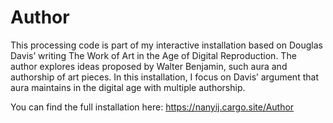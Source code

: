 # Author

This processing code is part of my interactive installation based on Douglas Davis’ writing The Work of Art in the Age of Digital Reproduction. The author explores ideas proposed by Walter Benjamin,  such aura and authorship of art pieces. In this installation, I focus on Davis’ argument that aura maintains in the digital age with multiple authorship. 

You can find the full installation here: https://nanyij.cargo.site/Author
